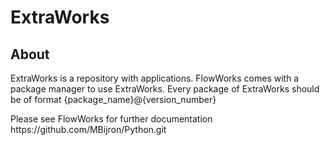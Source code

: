 <h1>ExtraWorks</h1>
<h2>About</h2>
<p>
  ExtraWorks is a repository with applications. FlowWorks comes with a package manager to use ExtraWorks.
  Every package of ExtraWorks should be of format {package_name}@{version_number}
</p>
<p>
  Please see FlowWorks for further documentation
  https://github.com/MBijron/Python.git
</p>
